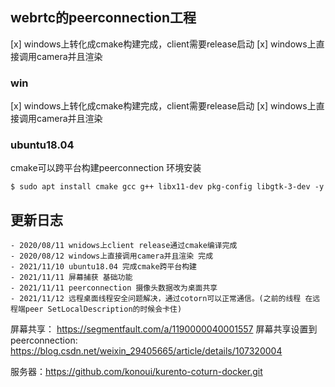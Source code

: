 ## webrtc的peerconnection工程
[x] windows上转化成cmake构建完成，client需要release启动
[x] windows上直接调用camera并且渲染

### win
[x] windows上转化成cmake构建完成，client需要release启动
[x] windows上直接调用camera并且渲染
### ubuntu18.04
cmake可以跨平台构建peerconnection
环境安装
```shell
$ sudo apt install cmake gcc g++ libx11-dev pkg-config libgtk-3-dev -y
```


## 更新日志
    - 2020/08/11 wnidows上client release通过cmake编译完成
    - 2020/08/12 windows上直接调用camera并且渲染 完成
    - 2021/11/10 ubuntu18.04 完成cmake跨平台构建
    - 2021/11/11 屏幕捕获 基础功能
    - 2021/11/11 peerconnection 摄像头数据改为桌面共享
    - 2021/11/12 远程桌面线程安全问题解决，通过cotorn可以正常通信。(之前的线程 在远程端peer SetLocalDescription的时候会卡住)


屏幕共享： https://segmentfault.com/a/1190000040001557
屏幕共享设置到peerconnection: https://blog.csdn.net/weixin_29405665/article/details/107320004

服务器：https://github.com/konoui/kurento-coturn-docker.git
